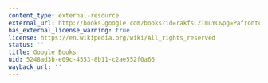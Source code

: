 ```yaml
---
content_type: external-resource
external_url: http://books.google.com/books?id=rakfsLZTmuYC&pg=Pafrontcover
has_external_license_warning: true
license: https://en.wikipedia.org/wiki/All_rights_reserved
status: ''
title: Google Books
uid: 5248ad3b-e09c-4553-8b11-c2ae552f0a66
wayback_url: ''
---
```

